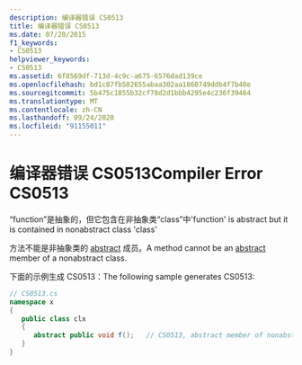 ```yaml
---
description: 编译器错误 CS0513
title: 编译器错误 CS0513
ms.date: 07/20/2015
f1_keywords:
- CS0513
helpviewer_keywords:
- CS0513
ms.assetid: 6f8569df-713d-4c9c-a675-6576dad139ce
ms.openlocfilehash: bd1c87fb582655abaa302aa1860749ddb4f7b40e
ms.sourcegitcommit: 5b475c1855b32cf78d2d1bbb4295e4c236f39464
ms.translationtype: MT
ms.contentlocale: zh-CN
ms.lasthandoff: 09/24/2020
ms.locfileid: "91155011"
---
```

# <a name="compiler-error-cs0513"></a><span data-ttu-id="e3ac8-103">编译器错误 CS0513</span><span class="sxs-lookup"><span data-stu-id="e3ac8-103">Compiler Error CS0513</span></span>

<span data-ttu-id="e3ac8-104">“function”是抽象的，但它包含在非抽象类“class”中</span><span class="sxs-lookup"><span data-stu-id="e3ac8-104">'function' is abstract but it is contained in nonabstract class 'class'</span></span>  
  
 <span data-ttu-id="e3ac8-105">方法不能是非抽象类的 [abstract](../language-reference/keywords/abstract.md) 成员。</span><span class="sxs-lookup"><span data-stu-id="e3ac8-105">A method cannot be an [abstract](../language-reference/keywords/abstract.md) member of a nonabstract class.</span></span>  
  
 <span data-ttu-id="e3ac8-106">下面的示例生成 CS0513：</span><span class="sxs-lookup"><span data-stu-id="e3ac8-106">The following sample generates CS0513:</span></span>  
  
```csharp  
// CS0513.cs  
namespace x  
{  
   public class clx  
   {  
      abstract public void f();   // CS0513, abstract member of nonabstract class  
   }  
}  
```
